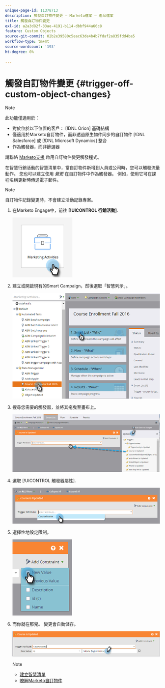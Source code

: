 ```yaml
---
unique-page-id: 11378713
description: 觸發自訂物件變更 — Marketo檔案 — 產品檔案
title: 觸發自訂物件變更
exl-id: a2a3d82f-33ae-4191-b114-dbbf944a66c8
feature: Custom Objects
source-git-commit: 02b2e39580c5eac63de4b4b7fdaf2a835fdd4ba5
workflow-type: tm+mt
source-wordcount: '193'
ht-degree: 0%

---
```


# 觸發自訂物件變更 {#trigger-off-custom-object-changes}

>[!NOTE]
>
>此功能僅適用於：
>
>* 對於位於以下位置的客戶： [!DNL Orion] 基礎結構
>* 僅適用於Marketo自訂物件，而非透過原生物件同步的自訂物件 [!DNL Salesforce] 或 [!DNL Microsoft Dynamics] 整合
>* 作為觸發器，而非篩選器
>
>請聯絡 [Marketo支援](https://nation.marketo.com/t5/Support/ct-p/Support) 啟用自訂物件變更觸發程式。

在智慧行銷活動的智慧清單中，當自訂物件新增到人員或公司時，您可以觸發流量動作。 您也可以建立使用 *變更* 在自訂物件中作為觸發器。 例如，使用它可在課程名稱更新時傳送電子郵件。

>[!NOTE]
>
>自訂物件記錄變更時，不會建立活動記錄專案。

1. 在Marketo Engage中，前往 **[!UICONTROL 行銷活動]**.

   ![](assets/trigger-off-custom-object-changes-1.png)

1. 建立或開啟現有的Smart Campaign，然後選取「智慧列示」。

   ![](assets/trigger-off-custom-object-changes-2.png)

1. 搜尋您需要的觸發器，並將其拖曳至畫布上。

   ![](assets/trigger-off-custom-object-changes-3.png)

1. 選取 [!UICONTROL 觸發器屬性].

   ![](assets/trigger-off-custom-object-changes-4.png)

1. 選擇性地設定限制。

   ![](assets/trigger-off-custom-object-changes-5.png)

1. 而你就在那兒。 變更會自動儲存。

   ![](assets/trigger-off-custom-object-changes-6.png)

   >[!NOTE]
   >
   >* [建立智慧清單](/help/marketo/product-docs/core-marketo-concepts/smart-lists-and-static-lists/creating-a-smart-list/create-a-smart-list.md)
   >* [瞭解Marketo自訂物件](/help/marketo/product-docs/administration/marketo-custom-objects/understanding-marketo-custom-objects.md)
